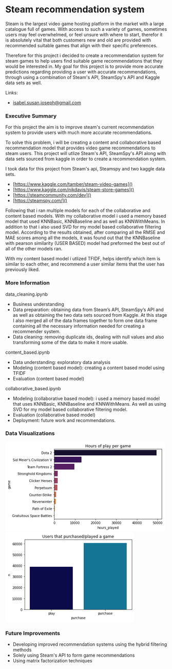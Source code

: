 # Steam recommendation system

Steam is the largest video game hosting platform in the market with a large catalogue full of games. With access to such a variety of games, sometimes users may feel overwhelmed, or feel unsure with where to start, therefor it is absolutely vital that both customers new and old are provided with recommended suitable games that align with their specific preferences. 

Therefore for this project i decided to create a recommendation system for steam games to help users find suitable game recommendations that they would be interested in. My goal for this project is to provide more accurate predictions regarding providing a user with accurate recommendations, through using a combination of Steam's API, SteamSpy's API and Kaggle data sets as well.

Links:
* [isabel.susan.joseph@gmail.com]()


### Executive Summary

For this project the aim is to improve steam's current recommendation system to provide users with much more accurate recommendations.

To solve this problem, i will be creating a content and collaborative based recommendation model that provides video game recommendations to steam users. This project will utlize Steam's API, SteamSpy's API along with data sets sourced from kaggle in order to create a recommendation system.

I took data for this project from Steam's api, Steamspy and two kaggle data sets.
* [https://www.kaggle.com/tamber/steam-video-games]()
* [https://www.kaggle.com/nikdavis/steam-store-games]()
* [https://steamcommunity.com/dev]()
* [https://steamspy.com/]()


Following that i ran multiple models for each of the collaborative and content based models. With my collaborative model i used a memory based model that used KNNBasic, KNNBaseline and as well as KNNWithMeans. In addition to that i also used SVD for my model based collaborative filtering model. According to the results obtained, after comparing all the RMSE and MAE scores among all the models, it was found out that the KNNBaseline with pearson similarity (USER BASED) model had preformed the best out of all of the other models ran. 

With my content based model i utlized TFIDF, helps identify which item is similar to each other, and  recommend a user similar items that the user has previously liked.
 




### More Information


data_cleaning.ipynb
* Business understanding
* Data preparation: obtaining data from Steam’s API, SteamSpy’s API and as well as obtaining the two data sets sourced from Kaggle. At this stage I also merged all of the data frames together to form one data frame containing all the necessary information needed for creating a recommender system.
* Data cleaning: removing duplicate ids, dealing with null values and also transforming some of the data to make it more usable. 

content_based.ipynb
* Data understanding: exploratory data analysis 
* Modeling (content based model): creating a content based model using TFIDF
* Evaluation (content based model)

collaborative_based.ipynb
* Modeling (collaborative based model): i used a memory based model that uses KNNBasic, KNNBaseline and KNNWithMeans. As well as using SVD for my model based collaborative filtering model.
* Evaluation (collaborative based model)
* Deployment: future work and recommendations.

### Data Visualizations

![Everyone Likes a Pairplot](figures/hours_of_play_graph.png)
![Everyone Likes a Pairplot](figures/purchase_play_graph.png)

### Future Improvements 

* Developing improved recommendation systems using the hybrid filtering methods 
* Solely using Steam's API to form game recommendations  
* Using matrix factorization techniques 
